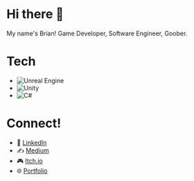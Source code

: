 # Hi there 👋
My name's Brian! Game Developer, Software Engineer, Goober.

# Tech
- ![Unreal Engine](https://img.shields.io/badge/Unreal%20Engine-000?style=for-the-badge&logo=unrealengine&logoColor=white)
- ![Unity](https://img.shields.io/badge/Unity-000000?style=for-the-badge&logo=unity&logoColor=white)
- ![C#](https://img.shields.io/badge/C%23-239120?style=for-the-badge&logo=c-sharp&logoColor=white)

# Connect!
- 🔗 [LinkedIn](https://www.linkedin.com/in/brian-stong-b36218133/)
- ✍️ [Medium](https://medium.com/@stonger44)
- 🎮 [Itch.io](https://stonger44.itch.io/)
- 🌐 [Portfolio](https://stonger44.github.io/)
